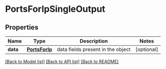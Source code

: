 # PortsForIpSingleOutput

## Properties
Name | Type | Description | Notes
------------ | ------------- | ------------- | -------------
**data** | [**PortsForIp**](PortsForIp.md) | data fields present in the object | [optional] 

[[Back to Model list]](../README.md#documentation-for-models) [[Back to API list]](../README.md#documentation-for-api-endpoints) [[Back to README]](../README.md)


